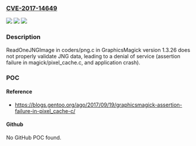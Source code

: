 ### [CVE-2017-14649](https://cve.mitre.org/cgi-bin/cvename.cgi?name=CVE-2017-14649)
![](https://img.shields.io/static/v1?label=Product&message=n%2Fa&color=blue)
![](https://img.shields.io/static/v1?label=Version&message=n%2Fa&color=blue)
![](https://img.shields.io/static/v1?label=Vulnerability&message=n%2Fa&color=brighgreen)

### Description

ReadOneJNGImage in coders/png.c in GraphicsMagick version 1.3.26 does not properly validate JNG data, leading to a denial of service (assertion failure in magick/pixel_cache.c, and application crash).

### POC

#### Reference
- https://blogs.gentoo.org/ago/2017/09/19/graphicsmagick-assertion-failure-in-pixel_cache-c/

#### Github
No GitHub POC found.

